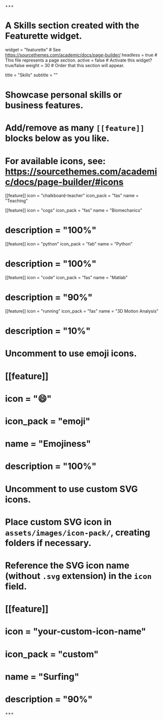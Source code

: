 +++
# A Skills section created with the Featurette widget.
widget = "featurette"  # See https://sourcethemes.com/academic/docs/page-builder/
headless = true  # This file represents a page section.
active = false  # Activate this widget? true/false
weight = 30  # Order that this section will appear.

title = "Skills"
subtitle = ""

# Showcase personal skills or business features.
#
# Add/remove as many `[[feature]]` blocks below as you like.
#
# For available icons, see: https://sourcethemes.com/academic/docs/page-builder/#icons

[[feature]]
  icon = "chalkboard-teacher"
  icon_pack = "fas"
  name = "Teaching"

[[feature]]
  icon = "cogs"
  icon_pack = "fas"
  name = "Biomechanics"
#  description = "100%"  

[[feature]]
  icon = "python"
  icon_pack = "fab"
  name = "Python"
#  description = "100%"  

[[feature]]
  icon = "code"
  icon_pack = "fas"
  name = "Matlab"
#  description = "90%"

[[feature]]
  icon = "running"
  icon_pack = "fas"
  name = "3D Motion Analysis"


#  description = "10%"

# Uncomment to use emoji icons.
# [[feature]]
#  icon = ":smile:"
#  icon_pack = "emoji"
#  name = "Emojiness"
#  description = "100%"  

# Uncomment to use custom SVG icons.
# Place custom SVG icon in `assets/images/icon-pack/`, creating folders if necessary.
# Reference the SVG icon name (without `.svg` extension) in the `icon` field.
# [[feature]]
#  icon = "your-custom-icon-name"
#  icon_pack = "custom"
#  name = "Surfing"
#  description = "90%"

+++
